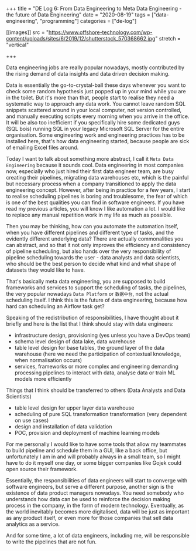 +++
title = "DE Log 6: From Data Engineering to Meta Data Engineering - the future of Data Engineering"
date = "2020-08-19"
tags = ["data-engineering", "programming"]
categories = ["de-log"]

[[images]]
  src = "https://www.offshore-technology.com/wp-content/uploads/sites/6/2019/12/shutterstock_570368662.jpg"
  stretch = "vertical"

+++

Data engineering jobs are really popular nowadays, mostly contributed by the rising demand of data insights and data driven decision making. 
<!--more-->

Data is essentially the go-to-crystal-ball these days whenever you want to check some random hypothesis just popped up in your mind while you are in the toilet. But it's more than that, people start to realise they need a systematic way to approach any data work. You cannot leave random SQL snippets scattered around in your local computer, not version controlled, and manually executing scripts every morning when you arrive in the office. It will be also too inefficient if you specifically hire some dedicated guys (SQL bois) running SQL in your legacy Microsoft SQL Server for the entire organisation. Some engineering work and engineering practices has to be installed here, that's how data engineering started, because people are sick of emailing Excel files around.

Today I want to talk about something more abstract, I call it `Meta Data Engineering` because it sounds cool. Data engineering in most companies now, especially who just hired their first data engineer team, are busy creating their pipelines, migrating data warehouses etc, which is the painful but necessary process when a company transitioned to apply the data engineering concept. However, after being in practice for a few years, I start to realise scheduling pipelines is boring and troublesome, the fear of which is one of the best qualities you can find in software engineers. If you have read my previous articles, you will know I like automation a lot. I would like to replace any manual repetition work in my life as much as possible.

Then you may be thinking, how can you automate the automation itself, when you have different pipelines and different type of tasks, and the evidently different underlying data? There are actually commonalities you can abstract, and so that it not only improves the efficiency and consistency of pipeline scheduling, but also hands over the very responsibility of pipeline scheduling towards the user - data analysts and data scientists, who should be the best person to decide what kind and what shape of datasets they would like to have.

That's basically meta data engineering, you are supposed to build frameworks and services to support the scheduling of tasks, the pipelines, the very popular nowadays `Data Platform` or `数据中台`, not the actual scheduling itself. I think this is the future of data engineering, because how hard can scheduling an Airflow task get? 

Speaking of the redistribution of responsibilities, I have thought about it briefly and here is the list that I think should stay with data engineers:

- infrastructure design, provisioning (yes unless you have a DevOps team)
- schema level design of data lake, data warehouse
- table level design for base tables, the ground layer of the data warehouse (here we need the participation of contextual knowledge, when normalisation occurs)
- services, frameworks or more complex and engineering demanding processing pipelines to interact with data, analyse data or train ML models more efficiently

Things that I think should be transferred to others (Data Analysts and Data Scientists)

- table level design for upper layer data warehouse
- scheduling of pure SQL transformation transformation (very dependent on use cases)
- design and installation of data validation
- POC, provision and deployment of machine learning models

For me personally I would like to have some tools that allow my teammates to build pipeline and schedule them in a GUI, like a back office, but unfortunately I am in and will probably always in a small team, so I might have to do it myself one day, or some bigger companies like Gojek could open source their framework.

Essentially, the responsibilities of data engineers will start to converge with software engineers, but serve a different purpose, another sign is the existence of data product managers nowadays. You need somebody who understands how data can be used to reinforce the decision making process in the company, in the form of modern technology. Eventually, as the world inevitably becomes more digitalised, data will be just as important as any product itself, or even more for those companies that sell data analytics as a service.

And for some time, a lot of data engineers, including me, will be responsible to write the pipelines that are not fun.

